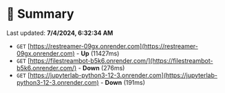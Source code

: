 # 📖 Summary
Last updated: **7/4/2024, 6:32:34 AM**

- `GET` [https://restreamer-09gx.onrender.com](https://restreamer-09gx.onrender.com) - **Up** (11427ms)
- `GET` [https://filestreambot-b5k6.onrender.com/](https://filestreambot-b5k6.onrender.com/) - **Down** (276ms)
- `GET` [https://jupyterlab-python3-12-3.onrender.com](https://jupyterlab-python3-12-3.onrender.com) - **Down** (191ms)
